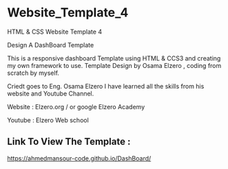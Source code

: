# Website_Template_4
HTML & CSS Website Template 4

Design A DashBoard Template

This is a responsive dashboard Template using HTML & CCS3 and creating my own framework to use.
Template Design by Osama Elzero , coding from scratch by myself.

Criedt goes to Eng. Osama Elzero I have learned all the skills from his website and Youtube Channel.

Website : Elzero.org / or google Elzero Academy

Youtube : Elzero Web school

Link To View The Template :
---------------------------
https://ahmedmansour-code.github.io/DashBoard/

